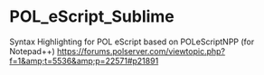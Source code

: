 # POL_eScript_Sublime
Syntax Highlighting for POL eScript based on POLeScriptNPP (for Notepad++) https://forums.polserver.com/viewtopic.php?f=1&amp;t=5536&amp;p=22571#p21891
